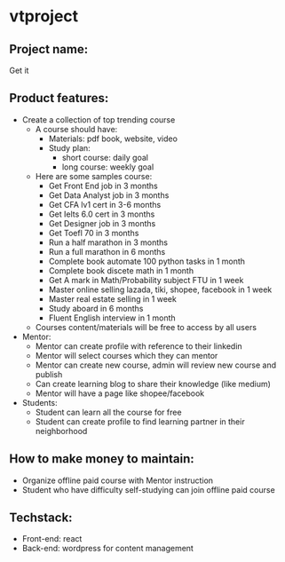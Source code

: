 # vtproject
## Project name:
Get it
## Product features:
* Create a collection of top trending course
  * A course should have:
    * Materials: pdf book, website, video
    * Study plan: 
      * short course: daily goal
      * long course: weekly goal
  * Here are some samples course:
    * Get Front End job in 3 months
    * Get Data Analyst job in 3 months
    * Get CFA lv1 cert in 3-6 months
    * Get Ielts 6.0 cert in 3 months
    * Get Designer job in 3 months
    * Get Toefl 70 in 3 months
    * Run a half marathon in 3 months
    * Run a full marathon in 6 months
    * Complete book automate 100 python tasks in 1 month
    * Complete book discete math in 1 month
    * Get A mark in Math/Probability subject FTU in 1 week
    * Master online selling lazada, tiki, shopee, facebook in 1 week
    * Master real estate selling in 1 week
    * Study aboard in 6 months
    * Fluent English interview in 1 month
  * Courses content/materials will be free to access by all users
* Mentor:
  * Mentor can create profile with reference to their linkedin
  * Mentor will select courses which they can mentor
  * Mentor can create new course, admin will review new course and publish
  * Can create learning blog to share their knowledge (like medium)
  * Mentor will have a page like shopee/facebook
* Students:
  * Student can learn all the course for free
  * Student can create profile to find learning partner in their neighborhood
## How to make money to maintain:
* Organize offline paid course with Mentor instruction
* Student who have difficulty self-studying can join offline paid course

## Techstack: 
* Front-end: react
* Back-end: wordpress for content management
